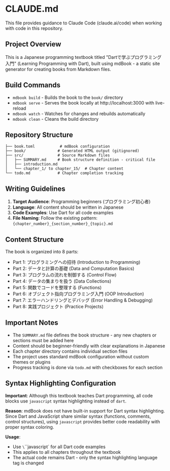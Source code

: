 # CLAUDE.md

This file provides guidance to Claude Code (claude.ai/code) when working with code in this repository.

## Project Overview

This is a Japanese programming textbook titled "Dartで学ぶプログラミング入門" (Learning Programming with Dart), built using mdBook - a static site generator for creating books from Markdown files.

## Build Commands

- `mdbook build` - Builds the book to the `book/` directory
- `mdbook serve` - Serves the book locally at http://localhost:3000 with live-reload
- `mdbook watch` - Watches for changes and rebuilds automatically
- `mdbook clean` - Cleans the build directory

## Repository Structure

```
├── book.toml           # mdBook configuration
├── book/              # Generated HTML output (gitignored)
├── src/               # Source Markdown files
│   ├── SUMMARY.md     # Book structure definition - critical file
│   ├── introduction.md
│   └── chapter_1/ to chapter_15/  # Chapter content
└── todo.md            # Chapter completion tracking
```

## Writing Guidelines

1. **Target Audience**: Programming beginners (プログラミング初心者)
2. **Language**: All content should be written in Japanese
3. **Code Examples**: Use Dart for all code examples
4. **File Naming**: Follow the existing pattern: `{chapter_number}_{section_number}_{topic}.md`

## Content Structure

The book is organized into 8 parts:
- Part 1: プログラミングへの招待 (Introduction to Programming)
- Part 2: データと計算の基礎 (Data and Computation Basics)
- Part 3: プログラムの流れを制御する (Control Flow)
- Part 4: データの集まりを扱う (Data Collections)
- Part 5: 関数でコードを整理する (Functions)
- Part 6: オブジェクト指向プログラミング入門 (OOP Introduction)
- Part 7: エラーハンドリングとデバッグ (Error Handling & Debugging)
- Part 8: 実践プロジェクト (Practice Projects)

## Important Notes

- The `SUMMARY.md` file defines the book structure - any new chapters or sections must be added here
- Content should be beginner-friendly with clear explanations in Japanese
- Each chapter directory contains individual section files
- The project uses standard mdBook configuration without custom themes or plugins
- Progress tracking is done via `todo.md` with checkboxes for each section

## Syntax Highlighting Configuration

**Important**: Although this textbook teaches Dart programming, all code blocks use `javascript` syntax highlighting instead of `dart`.

**Reason**: mdBook does not have built-in support for Dart syntax highlighting. Since Dart and JavaScript share similar syntax (functions, comments, control structures), using `javascript` provides better code readability with proper syntax coloring.

**Usage**: 
- Use `\`\`\`javascript` for all Dart code examples
- This applies to all chapters throughout the textbook
- The actual code remains Dart - only the syntax highlighting language tag is changed